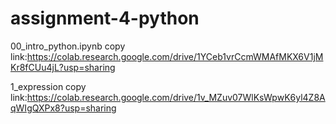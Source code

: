 # assignment-4-python
00_intro_python.ipynb copy link:https://colab.research.google.com/drive/1YCeb1vrCcmWMAfMKX6V1jMKr8fCUu4jL?usp=sharing


1_expression copy link:https://colab.research.google.com/drive/1v_MZuv07WlKsWpwK6yl4Z8AqWIgQXPx8?usp=sharing
